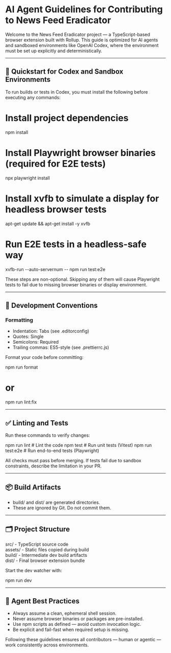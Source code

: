 # AI Agent Guidelines for Contributing to News Feed Eradicator

Welcome to the News Feed Eradicator project — a TypeScript-based browser extension built with Rollup. This guide is optimized for AI agents and sandboxed environments like OpenAI Codex, where the environment must be set up explicitly and deterministically.

---

## 🚀 Quickstart for Codex and Sandbox Environments

To run builds or tests in Codex, you must install the following before executing any commands:

# Install project dependencies
npm install

# Install Playwright browser binaries (required for E2E tests)
npx playwright install

# Install xvfb to simulate a display for headless browser tests
apt-get update && apt-get install -y xvfb

# Run E2E tests in a headless-safe way
xvfb-run --auto-servernum -- npm run test:e2e

These steps are non-optional. Skipping any of them will cause Playwright tests to fail due to missing browser binaries or display environment.

---

## 🔧 Development Conventions

### Formatting

- Indentation: Tabs (see .editorconfig)
- Quotes: Single
- Semicolons: Required
- Trailing commas: ES5-style (see .prettierrc.js)

Format your code before committing:

npm run format
# or
npm run lint:fix

---

## ✅ Linting and Tests

Run these commands to verify changes:

npm run lint      # Lint the code
npm test          # Run unit tests (Vitest)
npm run test:e2e  # Run end-to-end tests (Playwright)

All checks must pass before merging. If tests fail due to sandbox constraints, describe the limitation in your PR.

---

## 📦 Build Artifacts

- build/ and dist/ are generated directories.
- These are ignored by Git. Do not commit them.

---

## 🗂️ Project Structure

src/       - TypeScript source code  
assets/    - Static files copied during build  
build/     - Intermediate dev build artifacts  
dist/      - Final browser extension bundle  

Start the dev watcher with:

npm run dev

---

## 🤖 Agent Best Practices

- Always assume a clean, ephemeral shell session.
- Never assume browser binaries or packages are pre-installed.
- Use npm scripts as defined — avoid custom invocation logic.
- Be explicit and fail-fast when required setup is missing.

Following these guidelines ensures all contributors — human or agentic — work consistently across environments.
